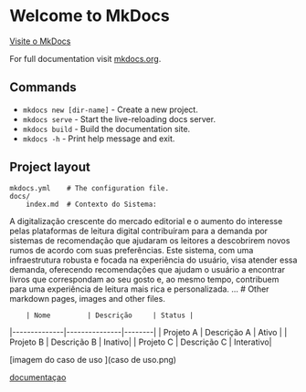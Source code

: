 # Welcome to MkDocs
[Visite o MkDocs](https://github.com/jpfaleiro/mcdocks-docs.git/)


For full documentation visit [mkdocs.org](https://github.com/jpfaleiro/mcdocks-docs.git).

## Commands

* `mkdocs new [dir-name]` - Create a new project.
* `mkdocs serve` - Start the live-reloading docs server.
* `mkdocs build` - Build the documentation site.
* `mkdocs -h` - Print help message and exit.

## Project layout

    mkdocs.yml    # The configuration file.
    docs/
        index.md  # Contexto do Sistema:
 A digitalização crescente do mercado editorial e o aumento do interesse pelas plataformas de leitura digital contribuíram para a demanda por sistemas de recomendação que ajudaram os leitores a descobrirem novos rumos de acordo com suas preferências. Este sistema, com uma infraestrutura robusta e focada na experiência do usuário, visa atender essa demanda, oferecendo recomendações que ajudam o usuário a encontrar livros que correspondam ao seu gosto e, ao mesmo tempo, contribuem para uma experiência de leitura mais rica e personalizada.
        ...       # Other markdown pages, images and other files.

        | Nome         | Descrição     | Status |
|--------------|---------------|--------|
| Projeto A    | Descrição A   | Ativo  |
| Projeto B    | Descrição B   | Inativo|
| Projeto C    | Descrição C   | Interativo|


[imagem do caso de uso ](caso de uso.png)


[documentaçao ](src.md)

